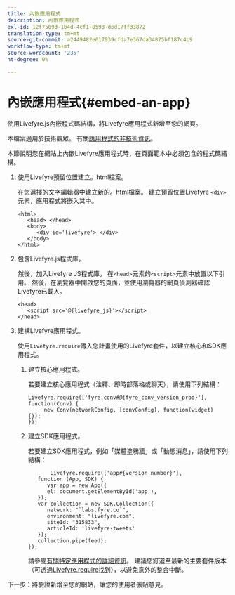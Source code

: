 ```yaml
---
title: 內嵌應用程式
description: 內嵌應用程式
exl-id: 12f75093-1b4d-4cf1-8593-dbd17ff33872
translation-type: tm+mt
source-git-commit: a2449482e617939cfda7e367da34875bf187c4c9
workflow-type: tm+mt
source-wordcount: '235'
ht-degree: 0%

---
```


# 內嵌應用程式{#embed-an-app}

使用Livefyre.js內嵌程式碼結構，將Livefyre應用程式新增至您的網頁。

本檔案適用於技術觀眾。 有關[應用程式的非技術資訊](/help/using/c-about-apps/c-about-apps.md)。

本節說明您在網站上內嵌Livefyre應用程式時，在頁面範本中必須包含的程式碼結構。

1. 使用Livefyre預留位置建立。html檔案。

   在您選擇的文字編輯器中建立新的。html檔案。 建立預留位置Livefyre `<div>`元素，應用程式將嵌入其中。

   ```
   <html> 
      <head> </head> 
      <body> 
         <div id='livefyre'> </div> 
      </body> 
   </html>
   ```

1. 包含Livefyre.js程式庫。

   然後，加入Livefyre JS程式庫。 在`<head>`元素的`<script>`元素中放置以下引用。 然後，在瀏覽器中開啟您的頁面，並使用瀏覽器的網頁偵測器確認Livefyre已載入。

   ```
   <head> 
      <script src='@{livefyre_js}'></script> 
   </head> 
   ```

1. 建構Livefyre應用程式。

   使用`Livefyre.require`傳入您計畫使用的Livefyre套件，以建立核心和SDK應用程式。

   1. 建立核心應用程式。

      若要建立核心應用程式（注釋、即時部落格或聊天），請使用下列結構：

      ```
      Livefyre.require(['fyre.conv#@{fyre_conv_version_prod}'], function(Conv) { 
           new Conv(networkConfig, [convConfig], function(widget) {});  
      });  
      ```

   1. 建立SDK應用程式。

      若要建立SDK應用程式，例如「媒體塗鴉牆」或「動態消息」，請使用下列結構：

      ```
             Livefyre.require(['app#{version_number}'], 
         function (App, SDK) { 
            var app = new App({ 
            el: document.getElementById('app'), 
         }); 
         var collection = new SDK.Collection({ 
            network: "`labs.fyre.co`", 
            environment: "livefyre.com", 
            siteId: "315833", 
            articleId: 'livefyre-tweets' 
         }); 
         collection.pipe(feed); 
      }); 
      ```

      請參閱[有關特定應用程式的詳細資訊](/help/using/c-about-apps/c-about-apps.md)。 建議您釘選至最新的主要套件版本（可透過[Livefyre.require](https://cdn.livefyre.com/packages.html)找到），以避免意外的整合中斷。

下一步：將驗證新增至您的網站，讓您的使用者張貼意見。
